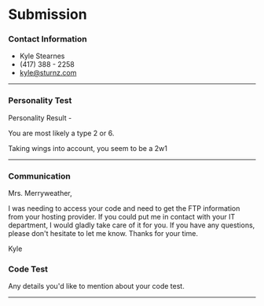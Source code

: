 # Submission

### Contact Information
- Kyle Stearnes
- (417) 388 - 2258
- kyle@sturnz.com

---

### Personality Test

Personality Result - 

You are most likely a type 2 or 6.

Taking wings into account, you seem to be a 2w1

---

### Communication

Mrs. Merryweather,

I was needing to access your code and need to get the FTP information from your hosting provider. If you could put me in contact with your IT department, I would gladly take care of it for you. If you have any questions, please don't hesitate to let me know. Thanks for your time.

Kyle

### Code Test

Any details you'd like to mention about your code test.

---